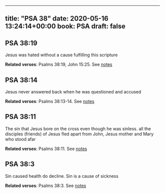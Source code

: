 
---
title: "PSA 38"
date: 2020-05-16 13:24:14+00:00
book: PSA
draft: false
---

## PSA 38:19

Jesus was hated without a cause fulfilling this scripture

**Related verses**: Psalms 38:19, John 15:25. See [notes](https://my.bible.com/notes/3430768331622965484)


## PSA 38:14

Jesus never answered back when he was questioned and accused

**Related verses**: Psalms 38:13-14. See [notes](https://my.bible.com/notes/3430767484482609364)


## PSA 38:11

The sin that Jesus bore on the cross even though he was sinless. all the disciples (friends) of Jesus fled apart from John, Jesus mother and Mary who stood afar

**Related verses**: Psalms 38:11. See [notes](https://my.bible.com/notes/3430766897531707592)


## PSA 38:3

Sin caused health do decline. Sin is a cause of sickness

**Related verses**: Psalms 38:3. See [notes](https://my.bible.com/notes/3430765378405130413)

